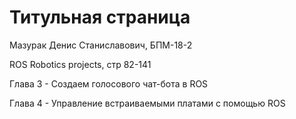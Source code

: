 # Титульная страница

Мазурак Денис Станиславович, БПМ-18-2

ROS Robotics projects, стр 82-141

Глава 3 - Создаем голосового чат-бота в ROS

Глава 4 - Управление встраиваемыми платами с помощью ROS


